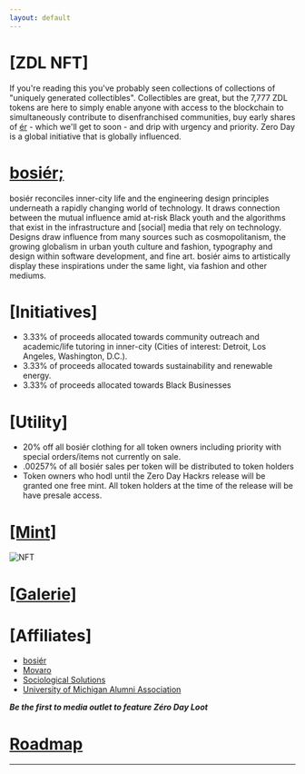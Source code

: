```yaml
---
layout: default
---
```


<!-- Text can be **bold**, _italic_, or ~~strikethrough~~. -->

<!-- [About](./another-page.html).  -->
<!-- [Mint](https://remarkable-tiger-5bed2.netlify.app/). -->


# [ZDL NFT]

If you're reading this you've probably seen collections of collections of "uniquely generated collectibles". Collectibles are great, but the 7,777 ZDL tokens are here to simply enable anyone with access to the blockchain to simultaneously contribute to disenfranchised communities, buy early shares of [ér](https://bosier.xyz) - which we'll get to soon - and drip with urgency and priority. Zero Day is a global initiative that is globally influenced.

# [bosiér;](https://bosier.xyz)

bosiér reconciles inner-city life and the engineering design principles underneath a rapidly changing world of technology. It draws connection between the mutual influence amid at-risk Black youth and the algorithms that exist in the infrastructure and [social] media that rely on technology. Designs draw influence from many sources such as cosmopolitanism, the growing globalism in urban youth culture and fashion, typography and design within software development, and fine art. bosiér aims to artistically display these inspirations under the same light, via fashion and other mediums.

# [Initiatives]

*   3.33% of proceeds allocated towards community outreach and academic/life tutoring in inner-city (Cities of interest: Detroit, Los Angeles, Washington, D.C.).
*   3.33% of proceeds allocated towards sustainability and renewable energy.
*   3.33% of proceeds allocated towards Black Businesses

# [Utility]

*   20% off all bosiér clothing for all token owners including priority with special orders/items not currently on sale. 
*   .00257% of all bosiér sales per token will be distributed to token holders
*   Token owners who hodl until the Zero Day Hackrs release will be granted one free mint. All token holders at the time of the release will be have presale access.

# [[Mint]](https://remarkable-tiger-5bed2.netlify.app/)

![NFT](https://gateway.pinata.cloud/ipfs/QmYU6S6un5HKHn88idzUNismLhX5d57NLYFM8wPGDcn3ZN)

# [[Galerie]](./gallery.html)

# [Affiliates]

*   [bosiér](https://bosier.xyz/)
*   [Movaro](https://movaro.store)
*   [Sociological Solutions](https://sociologicalsolutions.com)
*   [University of Michigan Alumni Association](https://alumni.umich.edu/)



_**Be the first to media outlet to feature Zéro Day Loot**_

# [Roadmap](./_layouts/rmap.html)

<!-- 
#### Header 4

*   This is an unordered list following a header.
*   This is an unordered list following a header.
*   This is an unordered list following a header. -->

<!-- ##### Header 5

1.  This is an ordered list following a header.
2.  This is an ordered list following a header.
3.  This is an ordered list following a header. -->

* * *

<!-- ###### Header 6 -->

<!-- | Protocol     | Phrase            | Pct. Ownership     |
|:-------------|:------------------|:-------------------|
| Prime        | English           | 0.00257            |
| Prime        | English/French    | 0.00257            |
| ok           | good `oreos`      | 0.00257            | -->


<!-- ### Here is an unordered list:

*   Item foo
*   Item bar
*   Item baz
*   Item zip

### And an ordered list:

1.  Item one
1.  Item two
1.  Item three
1.  Item four

### And a nested list:

- level 1 item
  - level 2 item
  - level 2 item
    - level 3 item
    - level 3 item
- level 1 item
  - level 2 item
  - level 2 item
  - level 2 item
- level 1 item
  - level 2 item
  - level 2 item
- level 1 item -->

<!-- ### Small image

![Octocat](https://github.githubassets.com/images/icons/emoji/octocat.png)

### Large image -->
<!-- > This is a blockquote following a header. -->
<!-- ### Definition lists can be used with HTML syntax. -->

<!-- <dl>
<dt>Name</dt>
<dd>Godzilla</dd>
<dt>Born</dt>
<dd>1952</dd>
<dt>Birthplace</dt>
<dd>Japan</dd>
<dt>Color</dt>
<dd>Green</dd>
</dl> -->


